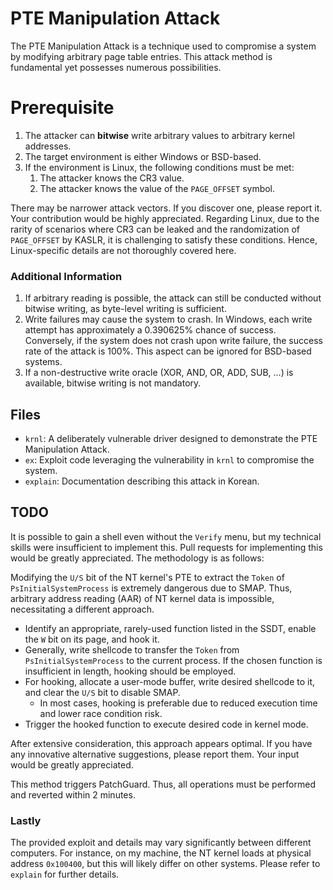 # PTE Manipulation Attack

The PTE Manipulation Attack is a technique used to compromise a system by modifying arbitrary page table entries. This attack method is fundamental yet possesses numerous possibilities.

# Prerequisite

1. The attacker can **bitwise** write arbitrary values to arbitrary kernel addresses.
2. The target environment is either Windows or BSD-based.
3. If the environment is Linux, the following conditions must be met:
    1. The attacker knows the CR3 value.
    2. The attacker knows the value of the `PAGE_OFFSET` symbol.

There may be narrower attack vectors. If you discover one, please report it. Your contribution would be highly appreciated. Regarding Linux, due to the rarity of scenarios where CR3 can be leaked and the randomization of `PAGE_OFFSET` by KASLR, it is challenging to satisfy these conditions. Hence, Linux-specific details are not thoroughly covered here.

### Additional Information

1. If arbitrary reading is possible, the attack can still be conducted without bitwise writing, as byte-level writing is sufficient.
2. Write failures may cause the system to crash. In Windows, each write attempt has approximately a 0.390625% chance of success. Conversely, if the system does not crash upon write failure, the success rate of the attack is 100%. This aspect can be ignored for BSD-based systems.
3. If a non-destructive write oracle (XOR, AND, OR, ADD, SUB, …) is available, bitwise writing is not mandatory.

## Files
- `krnl`: A deliberately vulnerable driver designed to demonstrate the PTE Manipulation Attack.
- `ex`: Exploit code leveraging the vulnerability in `krnl` to compromise the system.
- `explain`: Documentation describing this attack in Korean.

## TODO
It is possible to gain a shell even without the `Verify` menu, but my technical skills were insufficient to implement this. Pull requests for implementing this would be greatly appreciated. The methodology is as follows:

Modifying the `U/S` bit of the NT kernel's PTE to extract the `Token` of `PsInitialSystemProcess` is extremely dangerous due to SMAP. Thus, arbitrary address reading (AAR) of NT kernel data is impossible, necessitating a different approach.

- Identify an appropriate, rarely-used function listed in the SSDT, enable the `W` bit on its page, and hook it.
- Generally, write shellcode to transfer the `Token` from `PsInitialSystemProcess` to the current process. If the chosen function is insufficient in length, hooking should be employed.
- For hooking, allocate a user-mode buffer, write desired shellcode to it, and clear the `U/S` bit to disable SMAP.
    - In most cases, hooking is preferable due to reduced execution time and lower race condition risk.
- Trigger the hooked function to execute desired code in kernel mode.

After extensive consideration, this approach appears optimal. If you have any innovative alternative suggestions, please report them. Your input would be greatly appreciated.

This method triggers PatchGuard. Thus, all operations must be performed and reverted within 2 minutes.

### Lastly
The provided exploit and details may vary significantly between different computers. For instance, on my machine, the NT kernel loads at physical address `0x100400`, but this will likely differ on other systems. Please refer to `explain` for further details.